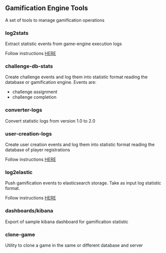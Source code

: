 ## Gamification Engine Tools
A set of tools to manage gamification operations

### log2stats
Extract statistic events from game-engine execution logs

Follow instructions [HERE](log2stats/README.md)
### challenge-db-stats
Create challenge events and log them into statistic format reading the database or gamification engine.
Events are: 
* challenge assignment
* challenge completion
### converter-logs
Convert statistic logs from version 1.0 to 2.0
### user-creation-logs
Create user creation events and log them into statistic format reading the database of player registrations

Follow instructions [HERE](user-creation-logs/README.md)
### log2elastic
Push gamification events to elasticsearch storage. Take as input log statistic format.

Follow instructions [HERE](log2elastic/README.md)
### dashboards/kibana
Export of sample kibana dashboard for gamification statistic
### clone-game
Utility to clone a game in the same or different database and server

